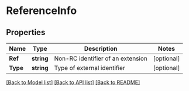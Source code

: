 # ReferenceInfo

## Properties
Name | Type | Description | Notes
------------ | ------------- | ------------- | -------------
**Ref** | **string** | Non-RC identifier of an extension | [optional] 
**Type** | **string** | Type of external identifier | [optional] 

[[Back to Model list]](../README.md#documentation-for-models) [[Back to API list]](../README.md#documentation-for-api-endpoints) [[Back to README]](../README.md)


